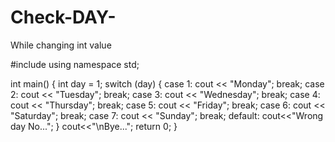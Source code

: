 # Check-DAY-
While changing int value

#include <iostream>
using namespace std;

int main()
{
int day = 1;
switch (day)
{
case 1:
cout << "Monday";
break;
case 2:
cout << "Tuesday";
break;
case 3:
cout << "Wednesday";
break;
case 4:
cout << "Thursday";
break;
case 5:
cout << "Friday";
break;
case 6:
cout << "Saturday";
break;
case 7:
cout << "Sunday";
break;
default:
cout<<"Wrong day No...";
}
cout<<"\nBye...";
return 0;
}
